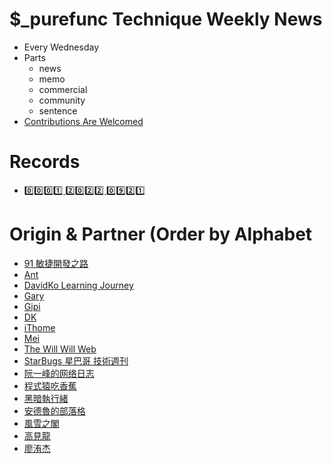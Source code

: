 # $_purefunc Technique Weekly News
* Every Wednesday
* Parts
  * news
  * memo
  * commercial
  * community
  * sentence
* [Contributions Are Welcomed](https://github.com/PureFuncInc/purefunc-weekly-news/issues/new/choose)

# Records
* [0️⃣0️⃣0️⃣1️⃣ 2️⃣0️⃣2️⃣2️⃣ 0️⃣9️⃣2️⃣1️⃣](https://github.com/PureFuncInc/purefunc-weekly-news/milestone/1)

# Origin & Partner (Order by Alphabet
* [91 敏捷開發之路](https://www.facebook.com/91agile)
* [Ant](https://www.facebook.com/yftzeng.tw)
* [DavidKo Learning Journey](https://www.facebook.com/DavidLearningJourney)
* [Gary](https://www.facebook.com/jakarta99)
* [Gipi](https://www.facebook.com/gipi.net)
* [DK](https://blog.gslin.org/)
* [iThome](https://www.ithome.com.tw/news)
* [Mei](https://www.facebook.com/mei.studio.li)
* [The Will Will Web](https://blog.miniasp.com/)
* [StarBugs 星巴哥 技術週刊](https://weekly.starbugs.dev/)
* [阮一峰的网络日志](https://www.ruanyifeng.com/blog/)
* [程式猿吃香蕉](https://www.facebook.com/banana4coder/)
* [黑暗執行緒](https://blog.darkthread.net/)
* [安德魯的部落格](https://www.facebook.com/andrew.blog.0928)
* [風雪之閣](https://www.facebook.com/cooldotnet)
* [高見龍](https://www.facebook.com/eddiekao)
* [廖洧杰](https://www.facebook.com/sfismy)
